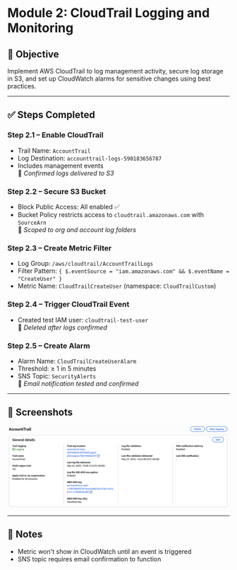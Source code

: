 # Module 2: CloudTrail Logging and Monitoring

## 📘 Objective  
Implement AWS CloudTrail to log management activity, secure log storage in S3, and set up CloudWatch alarms for sensitive changes using best practices.

---

## ✅ Steps Completed

### Step 2.1 – Enable CloudTrail  
- Trail Name: `AccountTrail`
- Log Destination: `accounttrail-logs-590183656787`
- Includes management events  
📝 *Confirmed logs delivered to S3*

### Step 2.2 – Secure S3 Bucket  
- Block Public Access: All enabled ✅  
- Bucket Policy restricts access to `cloudtrail.amazonaws.com` with `SourceArn`  
📝 *Scoped to org and account log folders*

### Step 2.3 – Create Metric Filter  
- Log Group: `/aws/cloudtrail/AccountTrailLogs`
- Filter Pattern: `{ $.eventSource = "iam.amazonaws.com" && $.eventName = "CreateUser" }`  
- Metric Name: `CloudTrailCreateUser` (namespace: `CloudTrailCustom`)  

### Step 2.4 – Trigger CloudTrail Event  
- Created test IAM user: `cloudtrail-test-user`  
📝 *Deleted after logs confirmed*

### Step 2.5 – Create Alarm  
- Alarm Name: `CloudTrailCreateUserAlarm`  
- Threshold: ≥ 1 in 5 minutes  
- SNS Topic: `SecurityAlerts`  
📝 *Email notification tested and confirmed*

---

## 📸 Screenshots
![CloudTrail trail settings](../screenshots/trail-settings.png)


---

## 🧠 Notes
- Metric won't show in CloudWatch until an event is triggered
- SNS topic requires email confirmation to function

